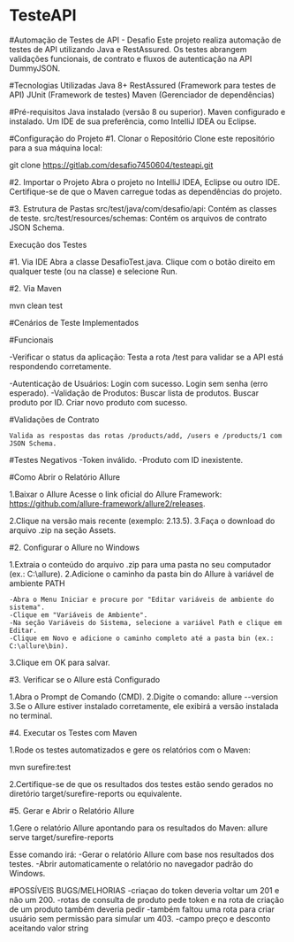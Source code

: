 # TesteAPI


#Automação de Testes de API - Desafio
Este projeto realiza automação de testes de API utilizando Java e RestAssured. Os testes abrangem validações funcionais, de contrato e fluxos de autenticação na API DummyJSON.

#Tecnologias Utilizadas
Java 8+
RestAssured (Framework para testes de API)
JUnit (Framework de testes)
Maven (Gerenciador de dependências)

#Pré-requisitos
Java instalado (versão 8 ou superior).
Maven configurado e instalado.
Um IDE de sua preferência, como IntelliJ IDEA ou Eclipse.

#Configuração do Projeto
#1. Clonar o Repositório
Clone este repositório para a sua máquina local:

git clone https://gitlab.com/desafio7450604/testeapi.git

#2. Importar o Projeto
Abra o projeto no IntelliJ IDEA, Eclipse ou outro IDE.
Certifique-se de que o Maven carregue todas as dependências do projeto.

#3. Estrutura de Pastas
src/test/java/com/desafio/api: Contém as classes de teste.
src/test/resources/schemas: Contém os arquivos de contrato JSON Schema.

Execução dos Testes

#1. Via IDE
Abra a classe DesafioTest.java.
Clique com o botão direito em qualquer teste (ou na classe) e selecione Run.

#2. Via Maven

mvn clean test

#Cenários de Teste Implementados

#Funcionais

-Verificar o status da aplicação:
Testa a rota /test para validar se a API está respondendo corretamente.

-Autenticação de Usuários:
	Login com sucesso.
	Login sem senha (erro esperado).
-Validação de Produtos:
	Buscar lista de produtos.
	Buscar produto por ID.
	Criar novo produto com sucesso.
	
#Validações de Contrato

	Valida as respostas das rotas /products/add, /users e /products/1 com JSON Schema.
	
#Testes Negativos
	-Token inválido.
	-Produto com ID inexistente.

#Como Abrir o Relatório Allure

1.Baixar o Allure
Acesse o link oficial do Allure Framework:
https://github.com/allure-framework/allure2/releases.

2.Clique na versão mais recente (exemplo: 2.13.5).
3.Faça o download do arquivo .zip na seção Assets.

#2. Configurar o Allure no Windows

1.Extraia o conteúdo do arquivo .zip para uma pasta no seu computador (ex.: C:\allure).
2.Adicione o caminho da pasta bin do Allure à variável de ambiente PATH

	-Abra o Menu Iniciar e procure por "Editar variáveis de ambiente do sistema".
	-Clique em "Variáveis de Ambiente".
	-Na seção Variáveis do Sistema, selecione a variável Path e clique em Editar.
	-Clique em Novo e adicione o caminho completo até a pasta bin (ex.: C:\allure\bin).
	
3.Clique em OK para salvar.

#3. Verificar se o Allure está Configurado

1.Abra o Prompt de Comando (CMD).
2.Digite o comando: allure --version
3.Se o Allure estiver instalado corretamente, ele exibirá a versão instalada no terminal.

#4. Executar os Testes com Maven

1.Rode os testes automatizados e gere os relatórios com o Maven:

mvn surefire:test

2.Certifique-se de que os resultados dos testes estão sendo gerados no diretório target/surefire-reports ou equivalente.

#5. Gerar e Abrir o Relatório Allure

1.Gere o relatório Allure apontando para os resultados do Maven: allure serve target/surefire-reports

Esse comando irá:
	-Gerar o relatório Allure com base nos resultados dos testes.
	-Abrir automaticamente o relatório no navegador padrão do Windows.

#POSSÍVEIS BUGS/MELHORIAS
-criaçao do token deveria voltar um 201 e não um 200.
-rotas de consulta de produto pede token e na rota de criação de um produto também deveria pedir
-também faltou uma rota para criar usuário sem permissão para simular um 403.
-campo preço e desconto aceitando valor string